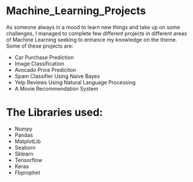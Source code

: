 # Machine_Learning_Projects

As someone always in a mood to learn new things and take up on some challenges, I managed to complete few different projects in different areas of Machine Learning seeking to enhance my knowledge on the theme.
Some of these projects are:

- Car Purchase Prediction
- Image Classification
- Avocado Price Prediciton
- Spam Classifier Using Naive Bayes
- Yelp Reviews Using Natural Language Processing
- A Movie Recommendation System

# The Libraries used:
- Numpy
- Pandas
- MatplotLib
- Seaborn
- Sklearn
- Tensorflow
- Keras
- Fbprophet
